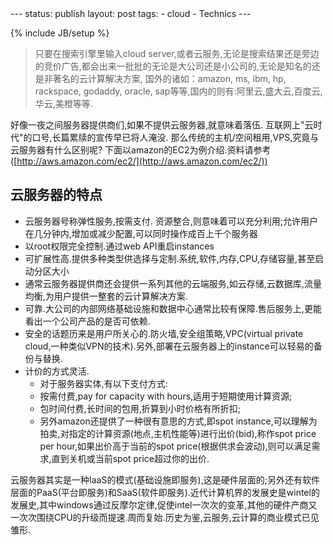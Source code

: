 <meta http-equiv="content-type" content="text/html; charset=UTF-8">
--- 
status: publish 
layout: post 
tags: - cloud - Technics 
--- 

{% include JB/setup %}

> 只要在搜索引擎里输入cloud server,或者云服务,无论是搜索结果还是旁边的竞价广告,都会出来一批批的无论是大公司还是小公司的,无论是知名的还是非著名的云计算解决方案, 国外的诸如：amazon, ms, ibm, hp, rackspace, godaddy, oracle, sap等等,国内的则有:阿里云,盛大云,百度云,华云,美橙等等.

好像一夜之间服务器提供商们,如果不提供云服务器,就意味着落伍. 互联网上"云时代"的口号,长篇累牍的宣传早已将人淹没.
那么传统的主机/空间租用,VPS,究竟与云服务器有什么区别呢?  下面以amazon的EC2为例介绍.资料请参考([http://aws.amazon.com/ec2/](http://aws.amazon.com/ec2/))

## **云服务器的特点**  
- 云服务器号称弹性服务,按需支付.
资源整合,则意味着可以充分利用;允许用户在几分钟内,增加或减少配置,可以同时操作成百上千个服务器  
- 以root权限完全控制.通过web API重启instances  
- 可扩展性高.提供多种类型供选择与定制.系统,软件,内存,CPU,存储容量,甚至启动分区大小  
- 通常云服务器提供商还会提供一系列其他的云端服务,如云存储,云数据库,流量均衡,为用户提供一整套的云计算解决方案.  
- 可靠.大公司的内部网络基础设施和数据中心通常比较有保障.售后服务上,更能看出一个公司产品的是否可依赖.  
- 安全的话题历来是用户所关心的.防火墙,安全组策略,VPC(virtual private cloud,一种类似VPN的技术).另外,部署在云服务器上的instance可以轻易的备份与替换.  
- 计价的方式灵活.
  - 对于服务器实体,有以下支付方式:
  - 按需付费,pay for capacity with hours,适用于短期使用计算资源;
  - 包时间付费,长时间的包用,折算到小时价格有所折扣;
  - 另外amazon还提供了一种很有意思的方式,即spot instance,可以理解为拍卖,对指定的计算资源(地点,主机性能等)进行出价(bid),称作spot price per hour,如果出价高于当前的spot price(根据供求会波动),则可以满足需求,直到关机或当前spot price超过你的出价.

云服务器其实是一种IaaS的模式(基础设施即服务),这是硬件层面的;另外还有软件层面的PaaS(平台即服务)和SaaS(软件即服务).近代计算机界的发展史是wintel的发展史,其中windows通过反摩尔定律,促使intel一次次的变革,其他的硬件产商又一次次围绕CPU的升级而提速.周而复始.历史为鉴,云服务,云计算的商业模式已见雏形.

